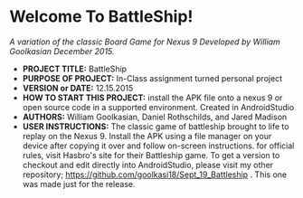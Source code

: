 Welcome To BattleShip!
==============
*A variation of the classic Board Game for Nexus 9
Developed by William Goolkasian December 2015.*


- **PROJECT TITLE:** BattleShip
- **PURPOSE OF PROJECT:** In-Class assignment turned personal project
- **VERSION or DATE:** 12.15.2015
- **HOW TO START THIS PROJECT:** install the APK file onto a nexus 9 or open source code in a supported environment. Created in AndroidStudio
- **AUTHORS:** William Goolkasian, Daniel Rothschilds, and Jared Madison
- **USER INSTRUCTIONS:** The classic game of battleship brought to life to replay on the Nexus 9.
Install the APK using a file manager on your device after copying it over and follow on-screen instructions. for official rules,
visit Hasbro's site for their Battleship game. To get a version to checkout and edit directly into AndroidStudio, please visit my other repository; https://github.com/goolkasi18/Sept_19_Battleship . This one was made just for the release.
